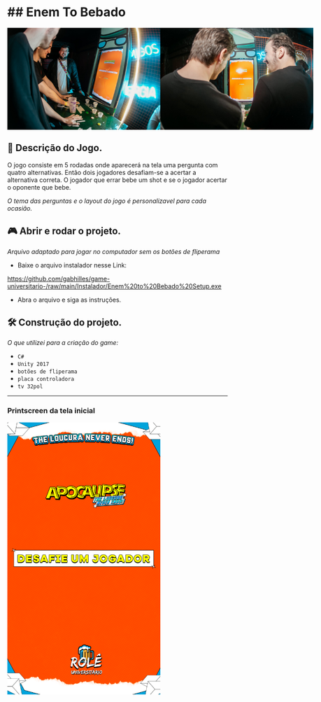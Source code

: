 <h1>## Enem To Bebado</h1>
<div style="display: flex;">
  <img src="https://github.com/gabhilles/game-universitario-/blob/main/Layout/292912483_450037240464410_2605984950743523579_n.jpg" width="350"/>
  <img src="https://github.com/gabhilles/game-universitario-/blob/main/Layout/292521428_450042587130542_2372794984710269270_n.jpg" width="350"/>
</div>


## 📰 Descrição do Jogo.
O jogo consiste em 5 rodadas onde aparecerá na tela uma pergunta com quatro alternativas. 
Então dois jogadores desafiam-se a acertar a alternativa correta.
O jogador que errar bebe um shot e se o jogador acertar o oponente que bebe. 

<i>O tema das perguntas e o layout do jogo é personalizavel para cada ocasião.</i>

## 🎮 Abrir e rodar o projeto.

<i> Arquivo adaptado para jogar no computador sem os botões de fliperama</i>

- Baixe o arquivo instalador nesse Link:

https://github.com/gabhilles/game-universitario-/raw/main/Instalador/Enem%20to%20Bebado%20Setup.exe
- Abra o arquivo e siga as instruções.

## 🛠️ Construção do projeto.

<i>O que utilizei para a criação do game:</i>

- `C#`
- `Unity 2017`
- `botões de fliperama`
- `placa controladora`
- `tv 32pol`

***

<h3> Printscreen da tela inicial</h3>
<img src="https://github.com/gabhilles/game-universitario-/blob/main/Layout/DESAFIE-UM-JOGADOR.png" width="350"/>
